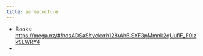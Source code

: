 ```yaml
---
title: permaculture
---
```


- Books: https://mega.nz/#!hdsADSaS!tyckxrh128rAh6lSXF3pMmnk2qUufiF_F0lzk9LWRY4
-
